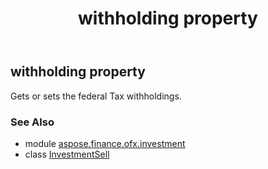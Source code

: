 ﻿---
title: withholding property
second_title: Aspose.Finance for Python via .NET API References
description: 
type: docs
weight: 230
url: /python-net/aspose.finance.ofx.investment/investmentsell/withholding/
is_root: false
---

## withholding property


Gets or sets the federal Tax withholdings.

### See Also
* module [aspose.finance.ofx.investment](../../)
* class [InvestmentSell](/finance/python-net/aspose.finance.ofx.investment/investmentsell)
